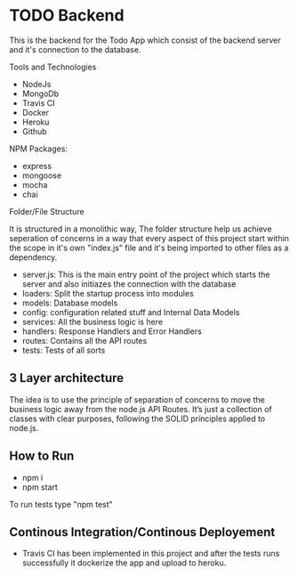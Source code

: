 # TODO Backend
This is the backend for the Todo App which consist of the backend server and it's connection to the database.

Tools and Technologies
  - NodeJs
  - MongoDb
  - Travis CI
  - Docker
  - Heroku
  - Github

NPM Packages: 
- express
- mongoose
- mocha 
- chai

Folder/File Structure

It is structured in a monolithic way, The folder structure help us achieve seperation of concerns in a way that every aspect of this project start within the scope in it's own "index.js" file and it's being imported to other files as a dependency.

- server.js: This is the main entry point of the project which starts the server and also initiazes the connection with the database
- loaders: Split the startup process into modules
- models: Database models
- config: configuration related stuff and Internal Data Models
- services: All the business logic is here
- handlers: Response Handlers and Error Handlers
- routes: Contains all the API routes
- tests: Tests of all sorts

## 3 Layer architecture
The idea is to use the principle of separation of concerns to move the business logic away from the node.js API Routes. It’s just a collection of classes with clear purposes, following the SOLID principles applied to node.js.

## How to Run
- npm i 
- npm start

To run tests type "npm test"

## Continous Integration/Continous Deployement
- Travis CI has been implemented in this project and after the tests runs successfully it dockerize the app and upload to heroku.
